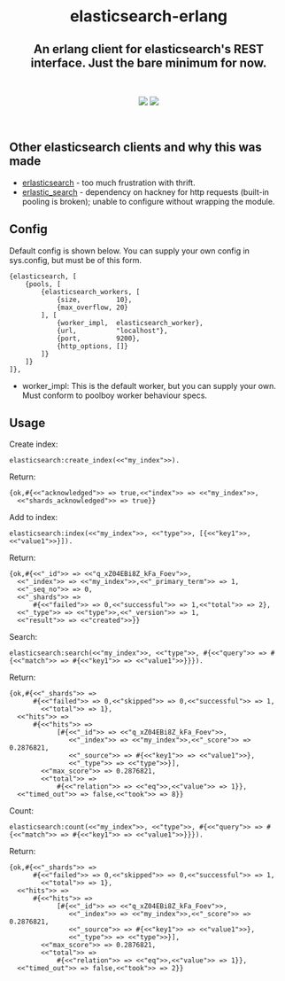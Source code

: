<h1 align='center'>
 	elasticsearch-erlang
</h1>

<h2 align='center'>
	An erlang client for elasticsearch's REST interface. Just the bare minimum for now.
</h2>

<br>

<p align='center'>
  <img src="https://img.shields.io/badge/License-Apache_2.0-blue.svg"/>
  <img src="https://badgen.net/badge/Open%20Source%20%3F/Yes%21/blue?icon=github)](https://github.com/Naereen/badges/"/>
</p>

<br>

<h2> Other elasticsearch clients and why this was made </h2>

* [erlasticsearch](https://github.com/dieswaytoofast/erlasticsearch) - too much frustration with thrift.
* [erlastic_search](https://github.com/tsloughter/erlastic_search) - dependency on hackney for http requests (built-in pooling is broken); unable to configure without wrapping the module.

<h2>Config</h2>

Default config is shown below. You can supply your own config in sys.config, but must be of this form.

    {elasticsearch, [
        {pools, [
            {elasticsearch_workers, [
                {size,         10},
                {max_overflow, 20}
            ], [
                {worker_impl,  elasticsearch_worker},
                {url,          "localhost"},
                {port,         9200},
                {http_options, []}
            ]}
        ]}
    ]},

- worker_impl: This is the default worker, but you can supply your own. Must conform to poolboy worker behaviour specs.

<h2> Usage </h2>

Create index:

	elasticsearch:create_index(<<"my_index">>).

Return:

	{ok,#{<<"acknowledged">> => true,<<"index">> => <<"my_index">>, 
	  <<"shards_acknowledged">> => true}}

Add to index:

	elasticsearch:index(<<"my_index">>, <<"type">>, [{<<"key1">>, <<"value1">>}]).

Return:

	{ok,#{<<"_id">> => <<"q_xZ04EBi8Z_kFa_Foev">>,
      <<"_index">> => <<"my_index">>,<<"_primary_term">> => 1,
      <<"_seq_no">> => 0,
      <<"_shards">> =>
          #{<<"failed">> => 0,<<"successful">> => 1,<<"total">> => 2},
      <<"_type">> => <<"type">>,<<"_version">> => 1,
      <<"result">> => <<"created">>}}

Search:

	elasticsearch:search(<<"my_index">>, <<"type">>, #{<<"query">> => #{<<"match">> => #{<<"key1">> => <<"value1">>}}}).

Return:

	{ok,#{<<"_shards">> =>
          #{<<"failed">> => 0,<<"skipped">> => 0,<<"successful">> => 1,
            <<"total">> => 1},
      <<"hits">> =>
          #{<<"hits">> =>
                [#{<<"_id">> => <<"q_xZ04EBi8Z_kFa_Foev">>,
                   <<"_index">> => <<"my_index">>,<<"_score">> => 0.2876821,
                   <<"_source">> => #{<<"key1">> => <<"value1">>},
                   <<"_type">> => <<"type">>}],
            <<"max_score">> => 0.2876821,
            <<"total">> =>
                #{<<"relation">> => <<"eq">>,<<"value">> => 1}},
      <<"timed_out">> => false,<<"took">> => 8}}

Count:

	elasticsearch:count(<<"my_index">>, <<"type">>, #{<<"query">> => #{<<"match">> => #{<<"key1">> => <<"value1">>}}}).

Return:

	{ok,#{<<"_shards">> =>
          #{<<"failed">> => 0,<<"skipped">> => 0,<<"successful">> => 1,
            <<"total">> => 1},
      <<"hits">> =>
          #{<<"hits">> =>
                [#{<<"_id">> => <<"q_xZ04EBi8Z_kFa_Foev">>,
                   <<"_index">> => <<"my_index">>,<<"_score">> => 0.2876821,
                   <<"_source">> => #{<<"key1">> => <<"value1">>},
                   <<"_type">> => <<"type">>}],
            <<"max_score">> => 0.2876821,
            <<"total">> =>
                #{<<"relation">> => <<"eq">>,<<"value">> => 1}},
      <<"timed_out">> => false,<<"took">> => 2}}
